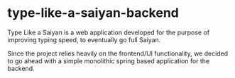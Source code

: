 # type-like-a-saiyan-backend

Type Like a Saiyan is a web application developed for the purpose of improving typing speed, to eventually go full Saiyan.

Since the project relies heavily on the frontend/UI functionality, we decided to go ahead with a simple
monolithic spring based application for the backend.